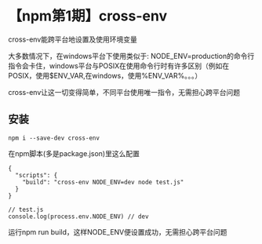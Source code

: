 # 【npm第1期】cross-env

cross-env能跨平台地设置及使用环境变量

大多数情况下，在windows平台下使用类似于: NODE_ENV=production的命令行指令会卡住，windows平台与POSIX在使用命令行时有许多区别（例如在POSIX，使用$ENV_VAR,在windows，使用%ENV_VAR%。。。）

cross-env让这一切变得简单，不同平台使用唯一指令，无需担心跨平台问题

## 安装

```
npm i --save-dev cross-env
```
在npm脚本(多是package.json)里这么配置

```
{
  "scripts": {
    "build": "cross-env NODE_ENV=dev node test.js"
  }
}
```
```
// test.js
console.log(process.env.NODE_ENV) // dev
```

运行npm run build，这样NODE_ENV便设置成功，无需担心跨平台问题